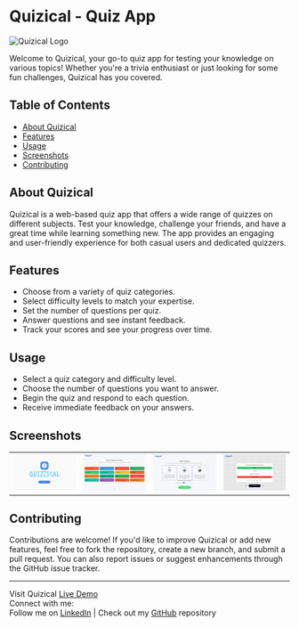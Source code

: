 # Quizical - Quiz App

![Quizical Logo](https://github.com/Yab1/Quizzical/blob/main/public/favicon.ico)

Welcome to Quizical, your go-to quiz app for testing your knowledge on various topics! Whether you're a trivia enthusiast or just looking for some fun challenges, Quizical has you covered.

## Table of Contents

- [About Quizical](#about-quizical)
- [Features](#features)
- [Usage](#usage)
- [Screenshots](#screenshots)
- [Contributing](#contributing)

## About Quizical

Quizical is a web-based quiz app that offers a wide range of quizzes on different subjects. Test your knowledge, challenge your friends, and have a great time while learning something new. The app provides an engaging and user-friendly experience for both casual users and dedicated quizzers.

## Features

- Choose from a variety of quiz categories.
- Select difficulty levels to match your expertise.
- Set the number of questions per quiz.
- Answer questions and see instant feedback.
- Track your scores and see your progress over time.

## Usage

- Select a quiz category and difficulty level.
- Choose the number of questions you want to answer.
- Begin the quiz and respond to each question.
- Receive immediate feedback on your answers.

## Screenshots

<table>
  <tr>
    <td><img src="https://github.com/Yab1/Quizzical/blob/main/src/assets/screenshot1.png" alt="Screenshot 1" width="400"/></td>
    <td><img src="https://github.com/Yab1/Quizzical/blob/main/src/assets/screenshot2.png" alt="Screenshot 2" width="400"/></td>
    <td><img src="https://github.com/Yab1/Quizzical/blob/main/src/assets/screenshot3.png" alt="Screenshot 2" width="400"/></td>
    <td><img src="https://github.com/Yab1/Quizzical/blob/main/src/assets/screenshot4.png" alt="Screenshot 2" width="400"/></td>
  </tr>
</table>

## Contributing

Contributions are welcome! If you'd like to improve Quizical or add new features, feel free to fork the repository, create a new branch, and submit a pull request. You can also report issues or suggest enhancements through the GitHub issue tracker.

---

Visit Quizical [Live Demo](https://quizzical-psi-one.vercel.app/)  
Connect with me:  
Follow me on [LinkedIn](https://www.linkedin.com/in/yeabsera-lisanework-7570981ba/) | Check out my [GitHub](https://github.com/Yab1) repository

